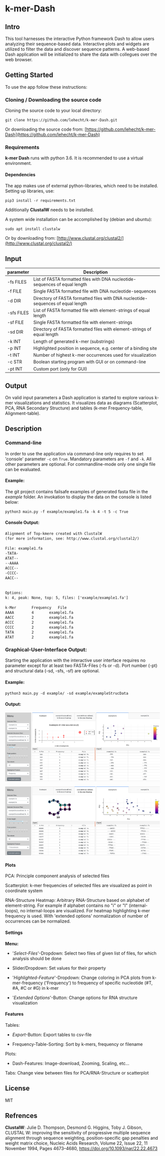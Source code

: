 # k-mer-Dash 

## Intro

This tool harnesses the interactive Python framework Dash to allow users analyzing their sequence-based data.
Interactive plots and widgets are utilized to filter the data and discover sequence patterns.
A web-based Dash application will be initialized to share the data with collegues over the web browser.


## Getting Started
To use the app follow these instructions:

### Cloning / Downloading the source code
Cloning the source code to your local directory:

```
git clone https://github.com/lehecht/k-mer-Dash.git
```

Or downloading the source code from:
[https://github.com/lehecht/k-mer-Dash](https://github.com/lehecht/k-mer-Dash)

### Requirements
**k-mer Dash** runs with python 3.6. It is recommended to use a virtual environment.

#### Dependencies
The app makes use of external python-libraries, which need to be installed.
Setting up libraries, use:

```
pip3 install -r requirements.txt
```

Additionally **ClustalW** needs to be installed.

A system wide installation can be accomplished by (debian and ubuntu):
```
sudo apt install clustalw
```
Or by downloading from: [http://www.clustal.org/clustal2/](http://www.clustal.org/clustal2/) 
 
## Input
| parameter | Description |
|-------|---------------------------------------------|
| -fs FILES | List of FASTA formatted files with DNA nucleotide-sequences of equal length|
| -f FILE | Single FASTA formatted file with DNA nucleotide-sequences|
| -d DIR | Directory of FASTA formatted files with DNA nucleotide-sequences of equal length|
| -sfs FILES | List of FASTA formatted file with element-strings of equal length|
| -sf FILE | Single FASTA formatted file with element-strings|
| -sd DIR | Directory of FASTA formatted files with element-strings of equal length|
| -k INT | Length of generated k-mer (substrings) |
| -p INT | Highlighted position in sequence, e.g. center of a binding site |
| -t INT | Number of highest k-mer occurrences used for visualization |
| -c STR | Boolean starting program with GUI or on command-line |
| -pt INT | Custom port (only for GUI) |

## Output
On valid input parameters a Dash application is started to explore various k-mer visualizations and statistics.
It visualizes data as diagrams (Scatterplot, PCA, RNA Secondary Structure) and tables (k-mer Frequency-table, Alignment-table).

## Description

### Command-line
In order to use the application via command-line only requires to set 'console' parameter `-c` on `True`.
Mandatory parameters are `-f` and `-k`. All other parameters are optional. 
For commandline-mode only one single file can be evaluated.

#### Example:

The git project contains failsafe examples of generated fasta file in the *example* folder. An invokation to display the data on the console is listed below:

```
python3 main.py -f example/example1.fa -k 4 -t 5 -c True
```

#### Console Output:
```
Alignment of Top-kmere created with ClustalW
(for more information, see: http://www.clustal.org/clustal2/)

File: example1.fa
-TATA-
ATAT--
--AAAA
ACCC--
-CCCC-
AACC--


Options:
k: 4, peak: None, top: 5, files: ['example/example1.fa']

k-Mer		Frequency	File
AAAA		4		example1.fa
AACC		2		example1.fa
ACCC		2		example1.fa
CCCC		2		example1.fa
TATA		2		example1.fa
ATAT		2		example1.fa
```
### Graphical-User-Interface Output:
Starting the application with the interactive user interface requires no parameter except for at least two FASTA-Files (-fs or -d).
Port number (-pt) and structural data (-sd, -sfs, -sf) are optional. 

#### Example:
```
python3 main.py -d example/ -sd example/exampleStrucData
```

#### Output:
![scatter](scatter.png)

![structure](structure.png)

#### Plots
PCA: Principle component analysis of selected files

Scatterplot: k-mer frequencies of selected files are visualized as point in coordinate system

RNA-Structure Heatmap:
Arbitrary RNA-Structure based on alphabet of element-string. For example if alphabet contains no "i" or "I" (internal-loops), no internal-loops are visualized.
For heatmap highlighting k-mer frequency is used.
With 'extended options' normalization of number of occurrences can be normalized.
#### Settings
**Menu:**
* '_Select-Files_'-Dropdown: Select two files of given list of files, for which analysis should be done

* Slider/Dropdown: Set values for their property

* '_Highlighted-Feature_'-Dropdown: Change coloring in PCA plots from k-mer-frequency ('Frequency') to frequency of specific nucleotide (#T, #A, #C or #G) in k-mer

* '_Extended Options_'-Button: Change options for RNA structure visualization
#### Features

Tables:

* _Export_-Button: Export tables to csv-file

* Frequency-Table-Sorting: Sort by k-mers, frequency or filename

Plots:

* Dash-Features: Image-download, Zooming, Scaling, etc...

Tabs: Change view between files for PCA/RNA-Structure or scatterplot

## License
MIT

## Refrences
**ClustalW**: Julie D. Thompson, Desmond G. Higgins, Toby J. Gibson, CLUSTAL W: improving the sensitivity of progressive multiple sequence alignment through sequence weighting, position-specific gap penalties and weight matrix choice, Nucleic Acids Research, Volume 22, Issue 22, 11 November 1994, Pages 4673–4680, https://doi.org/10.1093/nar/22.22.4673

